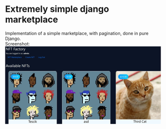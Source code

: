 # Extremely simple django marketplace
Implementation of a simple marketplace, with pagination, done in pure Django. 
<br>
Screenshot:
![how it looks](https://raw.githubusercontent.com/FirstGalacticEmpire/extremely_simple_django_marketplace/main/screenshot.png)
